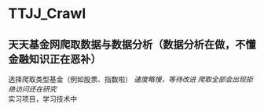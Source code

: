 # TTJJ_Crawl
## 天天基金网爬取数据与数据分析（数据分析在做，不懂金融知识正在恶补）  
选择爬取类型基金（例如股票、指数啦）
_速度略慢，等待改进_
*爬取全部会出现拒绝访问还在研究*  
实习项目，学习技术中
